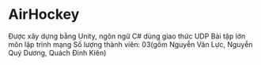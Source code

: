 # AirHockey
Được xây dựng bằng Unity, ngôn ngữ C# dùng giao thức UDP
Bài tập lớn môn lập trình mạng
Số lượng thành viên: 03(gồm Nguyễn Văn Lực, Nguyễn Quý Dương, Quách Đình Kiên)

